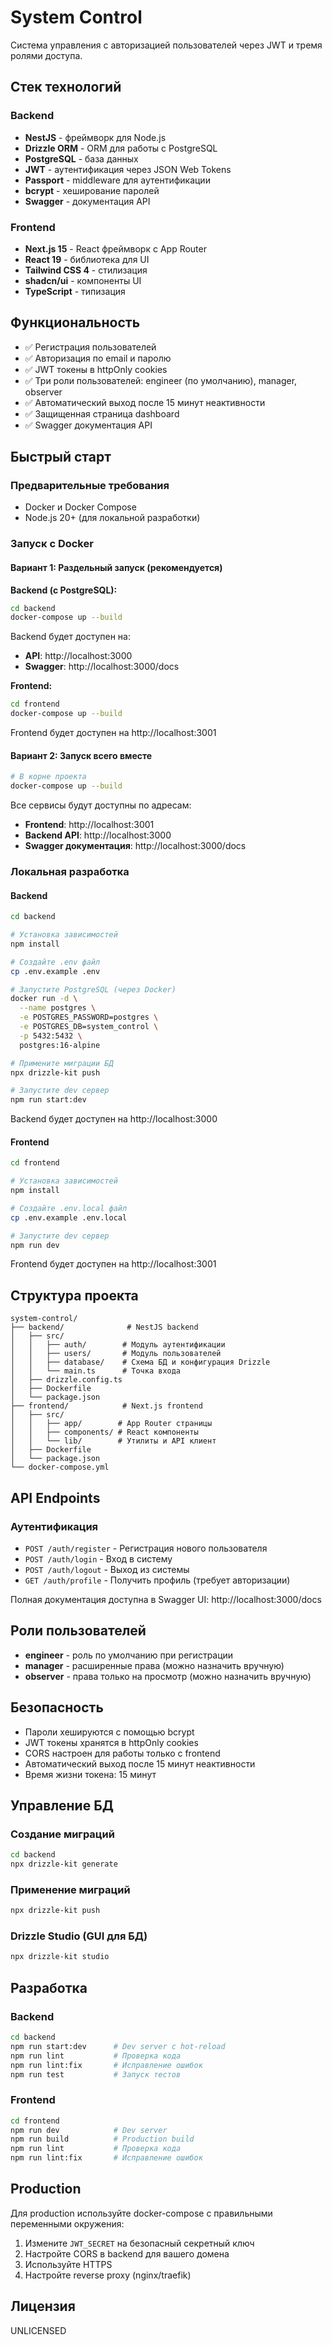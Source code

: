 # System Control

Система управления с авторизацией пользователей через JWT и тремя ролями доступа.

## Стек технологий

### Backend
- **NestJS** - фреймворк для Node.js
- **Drizzle ORM** - ORM для работы с PostgreSQL
- **PostgreSQL** - база данных
- **JWT** - аутентификация через JSON Web Tokens
- **Passport** - middleware для аутентификации
- **bcrypt** - хеширование паролей
- **Swagger** - документация API

### Frontend
- **Next.js 15** - React фреймворк с App Router
- **React 19** - библиотека для UI
- **Tailwind CSS 4** - стилизация
- **shadcn/ui** - компоненты UI
- **TypeScript** - типизация

## Функциональность

- ✅ Регистрация пользователей
- ✅ Авторизация по email и паролю
- ✅ JWT токены в httpOnly cookies
- ✅ Три роли пользователей: engineer (по умолчанию), manager, observer
- ✅ Автоматический выход после 15 минут неактивности
- ✅ Защищенная страница dashboard
- ✅ Swagger документация API

## Быстрый старт

### Предварительные требования

- Docker и Docker Compose
- Node.js 20+ (для локальной разработки)

### Запуск с Docker

#### Вариант 1: Раздельный запуск (рекомендуется)

**Backend (с PostgreSQL):**
```bash
cd backend
docker-compose up --build
```

Backend будет доступен на:
- **API**: http://localhost:3000
- **Swagger**: http://localhost:3000/docs

**Frontend:**
```bash
cd frontend
docker-compose up --build
```

Frontend будет доступен на http://localhost:3001

#### Вариант 2: Запуск всего вместе

```bash
# В корне проекта
docker-compose up --build
```

Все сервисы будут доступны по адресам:
- **Frontend**: http://localhost:3001
- **Backend API**: http://localhost:3000
- **Swagger документация**: http://localhost:3000/docs

### Локальная разработка

#### Backend

```bash
cd backend

# Установка зависимостей
npm install

# Создайте .env файл
cp .env.example .env

# Запустите PostgreSQL (через Docker)
docker run -d \
  --name postgres \
  -e POSTGRES_PASSWORD=postgres \
  -e POSTGRES_DB=system_control \
  -p 5432:5432 \
  postgres:16-alpine

# Примените миграции БД
npx drizzle-kit push

# Запустите dev сервер
npm run start:dev
```

Backend будет доступен на http://localhost:3000

#### Frontend

```bash
cd frontend

# Установка зависимостей
npm install

# Создайте .env.local файл
cp .env.example .env.local

# Запустите dev сервер
npm run dev
```

Frontend будет доступен на http://localhost:3001

## Структура проекта

```
system-control/
├── backend/              # NestJS backend
│   ├── src/
│   │   ├── auth/        # Модуль аутентификации
│   │   ├── users/       # Модуль пользователей
│   │   ├── database/    # Схема БД и конфигурация Drizzle
│   │   └── main.ts      # Точка входа
│   ├── drizzle.config.ts
│   ├── Dockerfile
│   └── package.json
├── frontend/            # Next.js frontend
│   ├── src/
│   │   ├── app/        # App Router страницы
│   │   ├── components/ # React компоненты
│   │   └── lib/        # Утилиты и API клиент
│   ├── Dockerfile
│   └── package.json
└── docker-compose.yml
```

## API Endpoints

### Аутентификация

- `POST /auth/register` - Регистрация нового пользователя
- `POST /auth/login` - Вход в систему
- `POST /auth/logout` - Выход из системы
- `GET /auth/profile` - Получить профиль (требует авторизации)

Полная документация доступна в Swagger UI: http://localhost:3000/docs

## Роли пользователей

- **engineer** - роль по умолчанию при регистрации
- **manager** - расширенные права (можно назначить вручную)
- **observer** - права только на просмотр (можно назначить вручную)

## Безопасность

- Пароли хешируются с помощью bcrypt
- JWT токены хранятся в httpOnly cookies
- CORS настроен для работы только с frontend
- Автоматический выход после 15 минут неактивности
- Время жизни токена: 15 минут

## Управление БД

### Создание миграций

```bash
cd backend
npx drizzle-kit generate
```

### Применение миграций

```bash
npx drizzle-kit push
```

### Drizzle Studio (GUI для БД)

```bash
npx drizzle-kit studio
```

## Разработка

### Backend

```bash
cd backend
npm run start:dev      # Dev server с hot-reload
npm run lint           # Проверка кода
npm run lint:fix       # Исправление ошибок
npm run test           # Запуск тестов
```

### Frontend

```bash
cd frontend
npm run dev            # Dev server
npm run build          # Production build
npm run lint           # Проверка кода
npm run lint:fix       # Исправление ошибок
```

## Production

Для production используйте docker-compose с правильными переменными окружения:

1. Измените `JWT_SECRET` на безопасный секретный ключ
2. Настройте CORS в backend для вашего домена
3. Используйте HTTPS
4. Настройте reverse proxy (nginx/traefik)

## Лицензия

UNLICENSED
